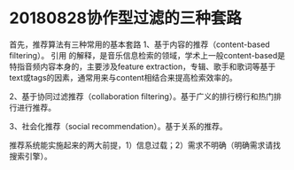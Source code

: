 # 20180828协作型过滤的三种套路

首先，推荐算法有三种常用的基本套路
1、基于内容的推荐（content-based filtering）。 引用 的解释，是音乐信息检索的领域，学术上一般content-based是特指音频内容本身的，主要涉及feature extraction，专辑、歌手和歌词等基于text或tags的因素，通常用来与content相结合来提高检索效率的。

2、基于协同过滤推荐（collaboration filtering）。基于广义的排行榜行和热门排行进行推荐。

3、社会化推荐（social recommendation）。基于关系的推荐。

推荐系统能实施起来的两大前提，1）信息过载；2）需求不明确（明确需求请找搜索引擎）。